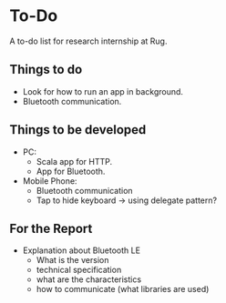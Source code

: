 To-Do
=====
A to-do list for research internship at Rug.

Things to do
------------
- Look for how to run an app in background.
- Bluetooth communication.

Things to be developed
----------------------
- PC:
	- Scala app for HTTP.
	- App for Bluetooth.
- Mobile Phone:
	- Bluetooth communication
	- Tap to hide keyboard -> using delegate pattern?
	
For the Report
--------------
- Explanation about Bluetooth LE
	- What is the version
	- technical specification
	- what are the characteristics
	- how to communicate (what libraries are used)